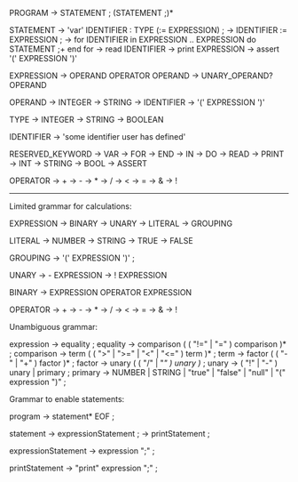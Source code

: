 PROGRAM -> STATEMENT ; (STATEMENT ;)*

STATEMENT -> 'var' IDENTIFIER : TYPE (:= EXPRESSION) ;
          -> IDENTIFIER := EXPRESSION ;
          -> for IDENTIFIER in EXPRESSION .. EXPRESSION do STATEMENT ;+ end for
          -> read IDENTIFIER
          -> print EXPRESSION
          -> assert '(' EXPRESSION ')'

EXPRESSION -> OPERAND OPERATOR OPERAND
           -> UNARY_OPERAND? OPERAND

OPERAND -> INTEGER
        -> STRING
        -> IDENTIFIER
        -> '(' EXPRESSION ')'

TYPE -> INTEGER
     -> STRING
     -> BOOLEAN

IDENTIFIER -> 'some identifier user has defined'

RESERVED_KEYWORD -> VAR
                 -> FOR
                 -> END
                 -> IN
                 -> DO
                 -> READ
                 -> PRINT
                 -> INT
                 -> STRING
                 -> BOOL
                 -> ASSERT

OPERATOR -> +
         -> -
         -> *
         -> /
         -> <
         -> =
         -> &
         -> !

-------------------------------

Limited grammar for calculations:

EXPRESSION -> BINARY
           -> UNARY
           -> LITERAL
           -> GROUPING

LITERAL -> NUMBER
        -> STRING
        -> TRUE
        -> FALSE

GROUPING -> '(' EXPRESSION ')' ;

UNARY -> - EXPRESSION
      -> ! EXPRESSION

BINARY -> EXPRESSION OPERATOR EXPRESSION

OPERATOR -> +
         -> -
         -> *
         -> /
         -> <
         -> =
         -> &
         -> !


Unambiguous grammar:

expression     → equality ;
equality       → comparison ( ( "!=" | "=" ) comparison )* ;
comparison     → term ( ( ">" | ">=" | "<" | "<=" ) term )* ;
term           → factor ( ( "-" | "+" ) factor )* ;
factor         → unary ( ( "/" | "*" ) unary )* ;
unary          → ( "!" | "-" ) unary
               | primary ;
primary        → NUMBER | STRING | "true" | "false" | "null"
               | "(" expression ")" ;


Grammar to enable statements:

program -> statement* EOF ;

statement -> expressionStatement ;
          -> printStatement ;

expressionStatement -> expression ";" ;

printStatement -> "print" expression ";" ;